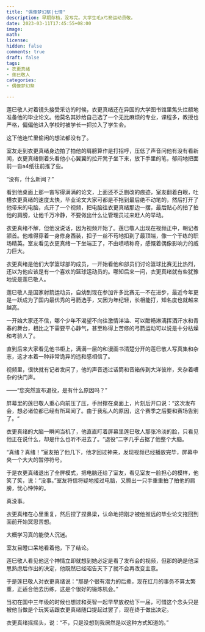 ```yaml
---
title: "偶像梦幻祭|七情"
description: 早期存档，没写完。大学生毛x弓箭运动员敬。
date: 2023-03-11T17:45:55+08:00  
image: 
math: 
license: 
hidden: false
comments: true
draft: false
tags:
- 衣更真绪
- 莲巳敬人
categories:
- 偶像梦幻祭

---
```


莲巳敬人对着镜头接受采访的时候，衣更真绪还在异国的大学图书馆里焦头烂额地准备他的毕业论文。他莫名其妙给自己选了一个无比麻烦的专业，课程多，教授也严格，偏偏他进入学校时被学长一把拉入了学生会。

这下他连忙里偷闲的想法都没有了。

室友走到衣更真绪身边拍了拍他的肩膀算作是打招呼，压低了声音问他有没有看新闻，衣更真绪侧着头看他小心翼翼的拉开凳子坐下来，放下手里的笔，郁闷地把面前一沓a4纸往前推了些。

“没有，什么新闻？”

看到他桌面上那一沓写得满满的论文，上面还不乏删改的痕迹，室友翻着白眼，吐槽衣更真绪的速度太快，毕业论文大家可都是不拖到最后绝不动笔的，然后打开了他带来的电脑，点开了一个视频，把电脑往衣更真绪那边一摆，最后贴心的拍了拍他的肩膀，让他千万冷静，不要做出什么让管理员过来赶人的举动。

衣更真绪不解，但他没说话，因为视频开始了。莲巳敬人出现在视频正中，朝记者颔首。他难得穿着一身修身西装，扣子一丝不苟地扣到了最顶端，像一个干练的职场精英。室友看见衣更真绪一下坐端正了，不由啧啧称奇，感慨着偶像影响力的威力巨大。

衣更真绪是他们大学篮球部的成员，一开始看他和部员们讨论篮球比赛无比热烈，还以为他应该是有一个喜欢的篮球运动员的。哪知后来一问，衣更真绪就有些犹豫地说是莲巳敬人。

莲巳敬人是国家射箭运动员，自幼到现在参加许多比赛无一不在进步，最近今年更是一跃成为了国内最优秀的弓箭选手，又因为年纪轻，长相能打，知名度也就越来越高。

一开始大家还不信，哪个少年不渴望不向往激情洋溢、可以酣畅淋漓挥洒汗水和青春的舞台，相比之下需要平心静气，甚至称得上苦修的弓箭运动可以说是十分枯燥和考验人了。

直到后来大家看见他书柜上，满满一层的和漫画书清楚分开的莲巳敬人写真集和杂志，这才本着一种非常诡异的违和感相信了。

视频里，很快就有记者发问了，他的声音透过话筒和音箱传到大洋彼岸，夹杂着嘈杂的快门声。

——“您突然宣布退役，是有什么原因吗？”

屏幕里的莲巳敬人重心向前压了压，手肘撑在桌面上，片刻后开口说：“这次发布会，想必诸位都已经有所耳闻了。由于我私人的原因，这个赛季之后要和赛场告别了。“

衣更真绪的大脑一瞬间当机了，他直直盯着屏幕里莲巳敬人那张冷淡的脸，只看见他正在说什么，却是什么也听不进去了。“退役”二字几乎占据了他整个大脑。

“真绪？真绪！”室友拍了他几下，他才回过神来，发现视频已经播放完毕，屏幕中央一个大大的暂停符号。

于是衣更真绪退出了全屏模式，把电脑还给了室友，看见室友一脸担心的模样，他笑了笑，说：“没事。”室友将信将疑地接过电脑，又腾出一只手重重拍了拍他的肩膀，忧心忡忡的。

真没事。

衣更真绪在心里重复，然后捏了捏鼻梁，认命地把刚才被他推远的毕业论文拖回到面前开始冥思苦想。

大概学习真的能使人沉迷。

室友目瞪口呆地看着他，下了结论。

莲巳敬人看见他这个神情立即就想到她必定是看了发布会的视频，但那的确是他深思熟虑后作出的决定，他既然已经昭告天下了就不会再改变主意。

于是莲巳敬人对衣更真绪说：“那是个很有潜力的后辈，现在红月的事务不算太繁重，正适合他去历练，这是个很好的锻炼机会。”

当初在国中三年级的时候也想过和英智一起早早放权给下一届，可惜这个念头只是被他当做是个玩笑话跟衣更真绪随口提起过罢了，现在终于做出决定。

衣更真绪摇摇头，说：“不，只是没想到我居然是以这种方式知道的。”